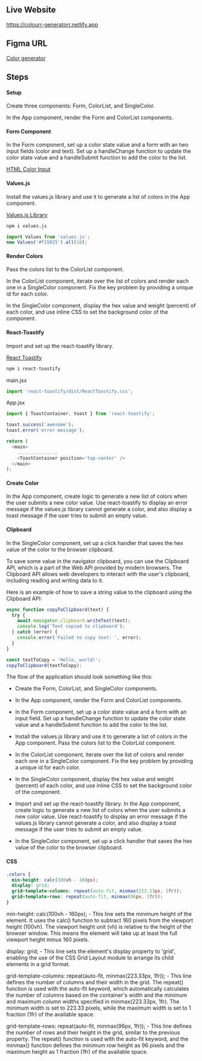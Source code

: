 ## Live Website

https://colourr-generatorr.netlify.app

## Figma URL

[Color generator](https://www.figma.com/file/P2SJ5QGOZvi49EOpoVTvsT/Color-generator?node-id=0%3A1&t=ZY2gnIJ9zGTSXPW8-1)

## Steps

#### Setup

Create three components: Form, ColorList, and SingleColor.

In the App component, render the Form and ColorList components.

#### Form Component

In the Form component, set up a color state value and a form with an two input fields (color and text). Set up a handleChange function to update the color state value and a handleSubmit function to add the color to the list.

[HTML Color Input](https://developer.mozilla.org/en-US/docs/Web/HTML/Element/input/color)

#### Values.js

Install the values.js library and use it to generate a list of colors in the App component.

[Values.js Library](https://github.com/noeldelgado/values.js/blob/master/README.md)

```sh
npm i values.js

```

```js
import Values from 'values.js';
new Values('#f15025').all(10);
```

#### Render Colors

Pass the colors list to the ColorList component.

In the ColorList component, iterate over the list of colors and render each one in a SingleColor component. Fix the key problem by providing a unique id for each color.

In the SingleColor component, display the hex value and weight (percent) of each color, and use inline CSS to set the background color of the component.

#### React-Toastify

Import and set up the react-toastify library.

[React Toastify](https://fkhadra.github.io/react-toastify/introduction)

```sh
npm i react-toastify
```

main.jsx

```js
import 'react-toastify/dist/ReactToastify.css';
```

App.jsx

```js
import { ToastContainer, toast } from 'react-toastify';

toast.success('awesome');
toast.error('error message');

return (
  <main>
    ...............
    <ToastContainer position='top-center' />
  </main>
);
```

#### Create Color

In the App component, create logic to generate a new list of colors when the user submits a new color value. Use react-toastify to display an error message if the values.js library cannot generate a color, and also display a toast message if the user tries to submit an empty value.

#### Clipboard

In the SingleColor component, set up a click handler that saves the hex value of the color to the browser clipboard.

To save some value in the navigator clipboard, you can use the Clipboard API, which is a part of the Web API provided by modern browsers. The Clipboard API allows web developers to interact with the user's clipboard, including reading and writing data to it.

Here is an example of how to save a string value to the clipboard using the Clipboard API:

```js
async function copyToClipboard(text) {
  try {
    await navigator.clipboard.writeText(text);
    console.log('Text copied to clipboard');
  } catch (error) {
    console.error('Failed to copy text: ', error);
  }
}

const textToCopy = 'Hello, world!';
copyToClipboard(textToCopy);
```

The flow of the application should look something like this:

- Create the Form, ColorList, and SingleColor components.

- In the App component, render the Form and ColorList components.

- In the Form component, set up a color state value and a form with an input field. Set up a handleChange function to update the color state value and a handleSubmit function to add the color to the list.

- Install the values.js library and use it to generate a list of colors in the App component. Pass the colors list to the ColorList component.

- In the ColorList component, iterate over the list of colors and render each one in a SingleColor component. Fix the key problem by providing a unique id for each color.

- In the SingleColor component, display the hex value and weight (percent) of each color, and use inline CSS to set the background color of the component.

- Import and set up the react-toastify library. In the App component, create logic to generate a new list of colors when the user submits a new color value. Use react-toastify to display an error message if the values.js library cannot generate a color, and also display a toast message if the user tries to submit an empty value.

- In the SingleColor component, set up a click handler that saves the hex value of the color to the browser clipboard.

#### CSS

```css
.colors {
  min-height: calc(100vh - 160px);
  display: grid;
  grid-template-columns: repeat(auto-fit, minmax(223.33px, 1fr));
  grid-template-rows: repeat(auto-fit, minmax(96px, 1fr));
}
```

min-height: calc(100vh - 160px); - This line sets the minimum height of the element. It uses the calc() function to subtract 160 pixels from the viewport height (100vh). The viewport height unit (vh) is relative to the height of the browser window. This means the element will take up at least the full viewport height minus 160 pixels.

display: grid; - This line sets the element's display property to 'grid', enabling the use of the CSS Grid Layout module to arrange its child elements in a grid format.

grid-template-columns: repeat(auto-fit, minmax(223.33px, 1fr)); - This line defines the number of columns and their width in the grid. The repeat() function is used with the auto-fit keyword, which automatically calculates the number of columns based on the container's width and the minimum and maximum column widths specified in minmax(223.33px, 1fr). The minimum width is set to 223.33 pixels, while the maximum width is set to 1 fraction (1fr) of the available space.

grid-template-rows: repeat(auto-fit, minmax(96px, 1fr)); - This line defines the number of rows and their height in the grid, similar to the previous property. The repeat() function is used with the auto-fit keyword, and the minmax() function defines the minimum row height as 96 pixels and the maximum height as 1 fraction (1fr) of the available space.
